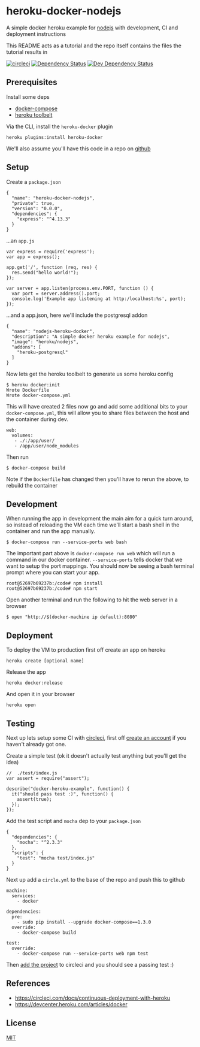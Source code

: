 # heroku-docker-nodejs
A simple docker heroku example for [nodejs](https://nodejs.org) with development, CI and deployment instructions

This README acts as a tutorial and the repo itself contains the files the tutorial results in

[![circleci](https://circleci.com/gh/teamguideio/docker-heroku-example.png?style=shield)](https://circleci.com/gh/teamguideio/docker-heroku-example)
[![Dependency Status](https://david-dm.org/teamguideio/docker-heroku-example.svg)](https://david-dm.org/teamguideio/docker-heroku-example)
[![Dev Dependency Status](https://david-dm.org/teamguideio/docker-heroku-example/dev-status.svg)](https://david-dm.org/teamguideio/docker-heroku-example#info=devDependencies)


## Prerequisites
Install some deps

 * [docker-compose](https://docs.docker.com/compose/install)
 * [heroku toolbelt](https://toolbelt.heroku.com/)

Via the CLI, install the `heroku-docker` plugin

    heroku plugins:install heroku-docker

We'll also assume you'll have this code in a repo on [github](http://github.com)


## Setup
Create a `package.json`

    {
      "name": "heroku-docker-nodejs",
      "private": true,
      "version": "0.0.0",
      "dependencies": {
        "express": "^4.13.3"
      }
    }

...an `app.js`

    var express = require('express');
    var app = express();

    app.get('/', function (req, res) {
      res.send("hello world!");
    });

    var server = app.listen(process.env.PORT, function () {
      var port = server.address().port;
      console.log('Example app listening at http:/localhost:%s', port);
    });

...and a app.json, here we'll include the postgresql addon

    {
      "name": "nodejs-heroku-docker",
      "description": "A simple docker heroku example for nodejs",
      "image": "heroku/nodejs",
      "addons": [
        "heroku-postgresql"
      ]
    }

Now lets get the heroku toolbelt to generate us some heroku config

    $ heroku docker:init
    Wrote Dockerfile
    Wrote docker-compose.yml

This will have created 2 files now go and add some additional bits to your `docker-compose.yml`, this will allow you to share files between the host and the container during dev.

    web: 
      volumes:
       - ./:/app/user/
       - /app/user/node_modules

Then run 

    $ docker-compose build

Note if the `Dockerfile` has changed then you'll have to rerun the above, to rebuild the container


## Development
When running the app in development the main aim for a quick turn around, so instead of reloading the VM each time we'll start a bash shell in the container and run the app manually.

    $ docker-compose run --service-ports web bash

The important part above is `docker-compose run web` which will run a command in our docker container. `--service-ports` tells docker that we want to setup the port mappings. You should now be seeing a bash terminal prompt where you can start your app.

    root@52697b69237b:/code# npm install
    root@52697b69237b:/code# npm start

Open another terminal and run the following to hit the web server in a browser

    $ open "http://$(docker-machine ip default):8080"


## Deployment
To deploy the VM to production first off create an app on heroku

    heroku create [optional name]

Release the app

    heroku docker:release

And open it in your browser

    heroku open


## Testing
Next up lets setup some CI with [circleci](http://circleci.com), first off [create an account](http://circleci.com) if you haven't already got one.

Create a simple test (ok it doesn't actually test anything but you'll get the idea)

    //  ./test/index.js 
    var assert = require("assert");

    describe("docker-heroku-example", function() {
      it("should pass test :)", function() {
        assert(true);
      });
    });

Add the test script and `mocha` dep to your `package.json`

    {
      "dependencies": {
        "mocha": "^2.3.3"
      },
      "scripts": {
        "test": "mocha test/index.js"
      }
    }

Next up add a `circle.yml` to the base of the repo and push this to github

    machine:
      services:
        - docker

    dependencies:
      pre:
        - sudo pip install --upgrade docker-compose==1.3.0
      override:
        - docker-compose build

    test:
      override:
        - docker-compose run --service-ports web npm test

Then [add the project](https://circleci.com/add-projects) to circleci and you should see a passing test :)



## References

 * <https://circleci.com/docs/continuous-deployment-with-heroku>
 * <https://devcenter.heroku.com/articles/docker>


## License
[MIT](LICENSE)

